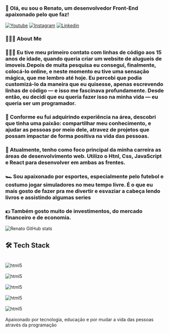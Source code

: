 
### 👋  Olá, eu sou o Renato, um desenvolvedor Front-End apaixonado pelo que faz!


 [![Youtube](https://img.shields.io/badge/YouTube-FF0000?style=for-the-badge&logo=youtube&logoColor=white)](https://www.youtube.com/channel/UCYFuMHgUv7lJJGnq8W37QQA)
 [![Instagram](https://img.shields.io/badge/Instagram-E4405F?style=for-the-badge&logo=instagram&logoColor=white)](https://www.instagram.com/renatogarciaf_/)
 [![Linkedin](https://img.shields.io/badge/LinkedIn-0077B5?style=for-the-badge&logo=linkedin&logoColor=whitestyle=for-the-badge&logo=instagram&logoColor=white)](https://www.linkedin.com/in/renato-garcia-07b537253)

### 👨🏻‍💻  About Me

### 👨🏻‍💻   Eu tive meu primeiro contato com linhas de código aos 15 anos de idade, quando queria criar um website de alugueis de imoveis.Depois de muita pesquisa eu consegui, finalmente, colocá-lo online, e neste momento eu tive uma sensação mágica, que me lembro até hoje. Eu percebi que podia customizá-lo da maneira que eu quisesse, apenas escrevendo linhas de código — e isso me fascinava profundamente. Desde então, eu decidi que eu queria fazer isso na minha vida — eu queria ser um programador.

### 💚   Conforme eu fui adquirindo experiência na área, descobri que tinha uma paixão: compartilhar meu conhecimento, e ajudar as pessoas por meio dele, atravez de projetos que possam impactar de forma positiva na vida das pessoas.

### 🚀   Atualmente, tenho como foco principal da minha carreira as áreas de desenvolvimento web. Utilizo o Htnl, Css, JavaScript e React para desenvolver em ambas as frentes.

### 🏎   Sou apaixonado por esportes, especialmente pelo futebol e costumo jogar simuladores no meu tempo livre. É o que eu mais gosto de fazer pra me divertir e esvaziar a cabeça lendo livros e assistindo algumas series

### 💵   Também gosto muito de investimentos, do mercado financeiro e de economia.


   

 
 
 
 ![Renato GitHub stats](https://github-readme-stats.vercel.app/api?username=Renatogarciaa&show_icons=true&theme=radical)


 ## 🛠  Tech Stack

 <div style="display: inline_block"><br/>
  <img align="center" alt="html5" src="https://img.shields.io/badge/HTML5-E34F26?style=for-the-badge&logo=html5&logoColor=white" />
  </div>

  <div style="display: inline_block"><br/>
  <img align="center" alt="html5" src="https://img.shields.io/badge/CSS-239120?&style=for-the-badge&logo=css3&logoColor=white" />

  <div style="display: inline_block"><br/>
  <img align="center" alt="html5" src="https://img.shields.io/badge/Java-ED8B00?style=for-the-badge&logo=java&logoColor=white" />

  <div style="display: inline_block"><br/>
  <img align="center" alt="html5" src="https://img.shields.io/badge/Angular-DD0031?style=for-the-badge&logo=angular&logoColor=white" />

  <div style="display: inline_block"><br/>
  <img align="center" alt="html5" src="https://img.shields.io/badge/React-20232A?style=for-the-badge&logo=react&logoColor=61DAFB" />
  </div><br/>
  Apaixonado por tecnologia, educação e por mudar a vida das pessoas através da programação
